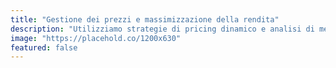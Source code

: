 ```yaml
---
title: "Gestione dei prezzi e massimizzazione della rendita"
description: "Utilizziamo strategie di pricing dinamico e analisi di mercato per ottimizzare le tariffe in tempo reale, garantendo la massima redditività del tuo immobile in ogni stagione."
image: "https://placehold.co/1200x630"
featured: false
---
```

